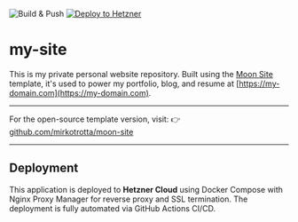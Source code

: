 ![Build & Push](https://github.com/mirkotrotta/my-site/actions/workflows/build.yml/badge.svg)
[![Deploy to Hetzner](https://github.com/mirkotrotta/my-site/actions/workflows/deploy.yml/badge.svg)](https://github.com/mirkotrotta/my-site/actions/workflows/deploy.yml)

# my-site

This is my private personal website repository. Built using the [Moon Site](https://github.com/mirkotrotta/moon-site) template, it's used to power my portfolio, blog, and resume at [https://my-domain.com](https://my-domain.com).

---

For the open-source template version, visit:
👉 [github.com/mirkotrotta/moon-site](https://github.com/mirkotrotta/moon-site)

---

## Deployment

This application is deployed to **Hetzner Cloud** using Docker Compose with Nginx Proxy Manager for reverse proxy and SSL termination. The deployment is fully automated via GitHub Actions CI/CD.
